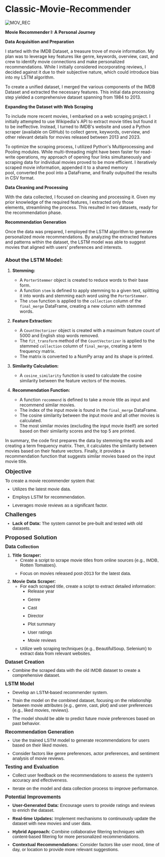 # Classic-Movie-Recommender

![MOV_REC](https://github.com/ANURUDRA-JENA/Web-Scraping-Project-2/blob/6045fc0f32a07d37d7d5fcc442898769fa879365/asset_management/Designer%20(4).png)

<p data-sourcepos="3:1-3:43"><strong>Movie Recommender I: A Personal Journey</strong></p>
<p data-sourcepos="5:1-5:36"><strong>Data Acquisition and Preparation</strong></p>
<p data-sourcepos="7:1-7:58">I started with the IMDB Dataset,&nbsp;a treasure trove of movie information.&nbsp;My plan was to leverage key features like genre,&nbsp;keywords,&nbsp;overview,&nbsp;cast,&nbsp;and crew to identify movie connections and make personalized recommendations.&nbsp;While I initially considered incorporating reviews,&nbsp;I decided against it due to their subjective nature,&nbsp;which could introduce bias into my LSTM algorithm.</p>
<p data-sourcepos="9:1-9:41">To create a unified dataset,&nbsp;I merged the various components of the IMDB Dataset and extracted the necessary features.&nbsp;This initial data processing step yielded a comprehensive dataset spanning from 1984 to 2013.</p>
<p data-sourcepos="11:1-11:43"><strong>Expanding the Dataset with Web Scraping</strong></p>
<p data-sourcepos="13:1-13:361">To include more recent movies,&nbsp;I embarked on a web scraping project.&nbsp;I initially attempted to use Wikipedia&apos;s API to extract movie titles but found it to be ineffective.&nbsp;Instead,&nbsp;I turned to IMDB&apos;s website and used a Python scraper (available on GitHub) to collect genre,&nbsp;keywords,&nbsp;overview,&nbsp;and other relevant details for movies released between 2013 and 2023.</p>
<p data-sourcepos="15:1-15:229">To optimize the scraping process,&nbsp;I utilized Python&apos;s Multiprocessing and Pooling modules.&nbsp;While multi-threading might have been faster for read-write operations,&nbsp;my approach of opening four links simultaneously and scraping data for individual movies proved to be more efficient.&nbsp;I iteratively scraped movie information,&nbsp;appended it to a shared memory pool,&nbsp;converted the pool into a DataFrame,&nbsp;and finally outputted the results in CSV format.</p>
<p data-sourcepos="17:1-17:32"><strong>Data Cleaning and Processing</strong></p>
<p data-sourcepos="19:1-19:242">With the data collected,&nbsp;I focused on cleaning and processing it.&nbsp;Given my prior knowledge of the required features,&nbsp;I extracted only those elements,&nbsp;streamlining the process.&nbsp;This resulted in two datasets,&nbsp;ready for the recommendation phase.</p>
<p data-sourcepos="21:1-21:29"><strong>Recommendation Generation</strong></p>
<p data-sourcepos="23:1-23:201">Once the data was prepared, I employed the LSTM algorithm to generate personalized movie recommendations. By analyzing the extracted features and patterns within the dataset, the LSTM model was able to suggest movies that aligned with users&apos; preferences and interests.</p>

<h3>About the LSTM Model:</h3>
<ol>
    <li>
        <p><strong>Stemming:</strong></p>
        <ul>
            <li>A <code>PorterStemmer</code> object is created to reduce words to their base form.</li>
            <li>A function <code>stem</code> is defined to apply stemming to a given text, splitting it into words and stemming each word using the <code>PorterStemmer</code>.</li>
            <li>The <code>stem</code> function is applied to the <code>collection</code> column of the <code>final_merge</code> DataFrame, creating a new column with stemmed words.</li>
        </ul>
    </li>
    <li>
        <p><strong>Feature Extraction:</strong></p>
        <ul>
            <li>A&nbsp;<code>CountVectorizer</code> object is created with a maximum feature count of 5000 and English stop words removed.</li>
            <li>The&nbsp;<code>fit_transform</code> method of the&nbsp;<code>CountVectorizer</code> is applied to the stemmed&nbsp;<code>collection</code> column of&nbsp;<code>final_merge</code>,&nbsp;creating a term frequency matrix.</li>
            <li>The matrix is converted to a NumPy array and its shape is printed.</li>
        </ul>
    </li>
    <li>
        <p><strong>Similarity Calculation:</strong></p>
        <ul>
            <li>A&nbsp;<code>cosine_similarity</code> function is used to calculate the cosine similarity between the feature vectors of the movies.</li>
        </ul>
    </li>
    <li>
        <p><strong>Recommendation Function:</strong></p>
        <ul>
            <li>A function&nbsp;<code>recommend</code> is defined to take a movie title as input and recommend similar movies.</li>
            <li>The index of the input movie is found in the&nbsp;<code>final_merge</code> DataFrame.</li>
            <li>The cosine similarity between the input movie and all other movies is calculated.</li>
            <li>The most similar movies (excluding the input movie itself) are sorted based on their similarity scores and the top 5 are printed.</li>
        </ul>
    </li>
</ol>
<p>In summary, the code first prepares the data by stemming the words and creating a term frequency matrix. Then, it calculates the similarity between movies based on their feature vectors. Finally, it provides a recommendation function that suggests similar movies based on the input movie title.</p>


<p style='margin-top:0in;margin-right:0in;margin-bottom:8.0pt;margin-left:0in;font-size:11.0pt;font-family:"Calibri",sans-serif;'><strong><span style="font-size:19px;">Objective</span></strong></p>
<p style='margin-top:0in;margin-right:0in;margin-bottom:8.0pt;margin-left:0in;font-size:11.0pt;font-family:"Calibri",sans-serif;'>To create a movie recommender system that:</p>
<ul style="margin-bottom:0in;margin-top:0in;" type="disc">
    <li style='margin-top:0in;margin-right:0in;margin-bottom:8.0pt;margin-left:0in;font-size:11.0pt;font-family:"Calibri",sans-serif;'>Utilizes the latest movie data.</li>
    <li style='margin-top:0in;margin-right:0in;margin-bottom:8.0pt;margin-left:0in;font-size:11.0pt;font-family:"Calibri",sans-serif;'>Employs LSTM for recommendation.</li>
    <li style='margin-top:0in;margin-right:0in;margin-bottom:8.0pt;margin-left:0in;font-size:11.0pt;font-family:"Calibri",sans-serif;'>Leverages movie reviews as a significant factor.</li>
</ul>
<p style='margin-top:0in;margin-right:0in;margin-bottom:8.0pt;margin-left:0in;font-size:11.0pt;font-family:"Calibri",sans-serif;'><strong><span style="font-size:19px;">Challenges</span></strong></p>
<ul style="margin-bottom:0in;margin-top:0in;" type="disc">
    <li style='margin-top:0in;margin-right:0in;margin-bottom:8.0pt;margin-left:0in;font-size:11.0pt;font-family:"Calibri",sans-serif;'><strong>Lack of Data:</strong> The system cannot be pre-built and tested with old datasets.</li>
</ul>
<p style='margin-top:0in;margin-right:0in;margin-bottom:8.0pt;margin-left:0in;font-size:11.0pt;font-family:"Calibri",sans-serif;'><strong><span style="font-size:19px;">Proposed Solution</span></strong></p>
<p style='margin-top:0in;margin-right:0in;margin-bottom:8.0pt;margin-left:0in;font-size:11.0pt;font-family:"Calibri",sans-serif;'><strong><span style="font-size:16px;">Data</span> Collection</strong></p>
<ol style="margin-bottom:0in;margin-top:0in;" start="1" type="1">
    <li style='margin-top:0in;margin-right:0in;margin-bottom:8.0pt;margin-left:0in;font-size:11.0pt;font-family:"Calibri",sans-serif;'><strong>Title Scraper:</strong>
        <ul style="margin-bottom:0in;margin-top:0in;" type="circle">
            <li style='margin-top:0in;margin-right:0in;margin-bottom:8.0pt;margin-left:0in;font-size:11.0pt;font-family:"Calibri",sans-serif;'>Create a script to scrape movie titles from online sources (e.g., IMDB, Rotten Tomatoes).</li>
            <li style='margin-top:0in;margin-right:0in;margin-bottom:8.0pt;margin-left:0in;font-size:11.0pt;font-family:"Calibri",sans-serif;'>Focus on movies released post-2013 for the latest data.</li>
        </ul>
    </li>
    <li style='margin-top:0in;margin-right:0in;margin-bottom:8.0pt;margin-left:0in;font-size:11.0pt;font-family:"Calibri",sans-serif;'><strong>Movie Data Scraper:</strong>
        <ul style="margin-bottom:0in;margin-top:0in;" type="circle">
            <li style='margin-top:0in;margin-right:0in;margin-bottom:8.0pt;margin-left:0in;font-size:11.0pt;font-family:"Calibri",sans-serif;'>For each scraped title, create a script to extract detailed information:<ul style="margin-bottom:0in;margin-top:0in;" type="square">
                    <li style='margin-top:0in;margin-right:0in;margin-bottom:8.0pt;margin-left:0in;font-size:11.0pt;font-family:"Calibri",sans-serif;'>Release year</li>
                    <li style='margin-top:0in;margin-right:0in;margin-bottom:8.0pt;margin-left:0in;font-size:11.0pt;font-family:"Calibri",sans-serif;'>Genre</li>
                    <li style='margin-top:0in;margin-right:0in;margin-bottom:8.0pt;margin-left:0in;font-size:11.0pt;font-family:"Calibri",sans-serif;'>Cast</li>
                    <li style='margin-top:0in;margin-right:0in;margin-bottom:8.0pt;margin-left:0in;font-size:11.0pt;font-family:"Calibri",sans-serif;'>Director</li>
                    <li style='margin-top:0in;margin-right:0in;margin-bottom:8.0pt;margin-left:0in;font-size:11.0pt;font-family:"Calibri",sans-serif;'>Plot summary</li>
                    <li style='margin-top:0in;margin-right:0in;margin-bottom:8.0pt;margin-left:0in;font-size:11.0pt;font-family:"Calibri",sans-serif;'>User ratings</li>
                    <li style='margin-top:0in;margin-right:0in;margin-bottom:8.0pt;margin-left:0in;font-size:11.0pt;font-family:"Calibri",sans-serif;'>Movie reviews</li>
                </ul>
            </li>
            <li style='margin-top:0in;margin-right:0in;margin-bottom:8.0pt;margin-left:0in;font-size:11.0pt;font-family:"Calibri",sans-serif;'>Utilize web scraping techniques (e.g., BeautifulSoup, Selenium) to extract data from relevant websites.</li>
        </ul>
    </li>
</ol>
<p style='margin-top:0in;margin-right:0in;margin-bottom:8.0pt;margin-left:0in;font-size:11.0pt;font-family:"Calibri",sans-serif;'><strong><span style="font-size:16px;">Dataset Creation</span></strong></p>
<ul style="margin-bottom:0in;margin-top:0in;" type="disc">
    <li style='margin-top:0in;margin-right:0in;margin-bottom:8.0pt;margin-left:0in;font-size:11.0pt;font-family:"Calibri",sans-serif;'>Combine the scraped data with the old IMDB dataset to create a comprehensive dataset.</li>
</ul>
<p style='margin-top:0in;margin-right:0in;margin-bottom:8.0pt;margin-left:0in;font-size:11.0pt;font-family:"Calibri",sans-serif;'><strong><span style="font-size:16px;">LSTM Model</span></strong></p>
<ul style="margin-bottom:0in;margin-top:0in;" type="disc">
    <li style='margin-top:0in;margin-right:0in;margin-bottom:8.0pt;margin-left:0in;font-size:11.0pt;font-family:"Calibri",sans-serif;'>Develop an LSTM-based recommender system.</li>
    <li style='margin-top:0in;margin-right:0in;margin-bottom:8.0pt;margin-left:0in;font-size:11.0pt;font-family:"Calibri",sans-serif;'>Train the model on the combined dataset, focusing on the relationship between movie attributes (e.g., genre, cast, plot) and user preferences (e.g., liked movies, reviews).</li>
    <li style='margin-top:0in;margin-right:0in;margin-bottom:8.0pt;margin-left:0in;font-size:11.0pt;font-family:"Calibri",sans-serif;'>The model should be able to predict future movie preferences based on past behavior.</li>
</ul>
<p style='margin-top:0in;margin-right:0in;margin-bottom:8.0pt;margin-left:0in;font-size:11.0pt;font-family:"Calibri",sans-serif;'><strong><span style="font-size:16px;">Recommendation Generation</span></strong></p>
<ul style="margin-bottom:0in;margin-top:0in;" type="disc">
    <li style='margin-top:0in;margin-right:0in;margin-bottom:8.0pt;margin-left:0in;font-size:11.0pt;font-family:"Calibri",sans-serif;'>Use the trained LSTM model to generate recommendations for users based on their liked movies.</li>
    <li style='margin-top:0in;margin-right:0in;margin-bottom:8.0pt;margin-left:0in;font-size:11.0pt;font-family:"Calibri",sans-serif;'>Consider factors like genre preferences, actor preferences, and sentiment analysis of movie reviews.</li>
</ul>
<p style='margin-top:0in;margin-right:0in;margin-bottom:8.0pt;margin-left:0in;font-size:11.0pt;font-family:"Calibri",sans-serif;'><strong><span style="font-size:16px;">Testing and Evaluation</span></strong></p>
<ul style="margin-bottom:0in;margin-top:0in;" type="disc">
    <li style='margin-top:0in;margin-right:0in;margin-bottom:8.0pt;margin-left:0in;font-size:11.0pt;font-family:"Calibri",sans-serif;'>Collect user feedback on the recommendations to assess the system&apos;s accuracy and effectiveness.</li>
    <li style='margin-top:0in;margin-right:0in;margin-bottom:8.0pt;margin-left:0in;font-size:11.0pt;font-family:"Calibri",sans-serif;'>Iterate on the model and data collection process to improve performance.</li>
</ul>
<p style='margin-top:0in;margin-right:0in;margin-bottom:8.0pt;margin-left:0in;font-size:11.0pt;font-family:"Calibri",sans-serif;'><strong><span style="font-size:16px;">Potential Improvements</span></strong></p>
<ul style="margin-bottom:0in;margin-top:0in;" type="disc">
    <li style='margin-top:0in;margin-right:0in;margin-bottom:8.0pt;margin-left:0in;font-size:11.0pt;font-family:"Calibri",sans-serif;'><strong>User-Generated Data:</strong> Encourage users to provide ratings and reviews to enrich the dataset.</li>
    <li style='margin-top:0in;margin-right:0in;margin-bottom:8.0pt;margin-left:0in;font-size:11.0pt;font-family:"Calibri",sans-serif;'><strong>Real-time Updates:</strong> Implement mechanisms to continuously update the dataset with new movies and user data.</li>
    <li style='margin-top:0in;margin-right:0in;margin-bottom:8.0pt;margin-left:0in;font-size:11.0pt;font-family:"Calibri",sans-serif;'><strong>Hybrid Approach:</strong> Combine collaborative filtering techniques with content-based filtering for more personalized recommendations.</li>
    <li style='margin-top:0in;margin-right:0in;margin-bottom:8.0pt;margin-left:0in;font-size:11.0pt;font-family:"Calibri",sans-serif;'><strong>Contextual Recommendations:</strong> Consider factors like user mood, time of day, or location to provide more relevant suggestions.</li>
</ul>
